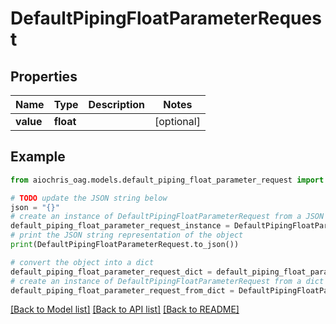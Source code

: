 # DefaultPipingFloatParameterRequest


## Properties

Name | Type | Description | Notes
------------ | ------------- | ------------- | -------------
**value** | **float** |  | [optional] 

## Example

```python
from aiochris_oag.models.default_piping_float_parameter_request import DefaultPipingFloatParameterRequest

# TODO update the JSON string below
json = "{}"
# create an instance of DefaultPipingFloatParameterRequest from a JSON string
default_piping_float_parameter_request_instance = DefaultPipingFloatParameterRequest.from_json(json)
# print the JSON string representation of the object
print(DefaultPipingFloatParameterRequest.to_json())

# convert the object into a dict
default_piping_float_parameter_request_dict = default_piping_float_parameter_request_instance.to_dict()
# create an instance of DefaultPipingFloatParameterRequest from a dict
default_piping_float_parameter_request_from_dict = DefaultPipingFloatParameterRequest.from_dict(default_piping_float_parameter_request_dict)
```
[[Back to Model list]](../README.md#documentation-for-models) [[Back to API list]](../README.md#documentation-for-api-endpoints) [[Back to README]](../README.md)


